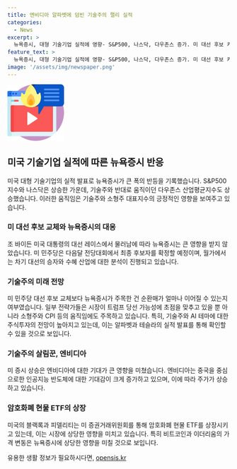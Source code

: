 ```yaml
---
title: 엔비디아 알파벳에 덤빈 기술주의 랠리 실적
categories:
  - News
excerpt: >
  뉴욕증시, 대형 기술기업 실적에 영향- S&P500, 나스닥, 다우존스 증가. 미 대선 후보 카멜라 해리스 부통령의 지지 힘, 민주당 결집. 대선 승부 예상도 변화. 기술주 향후 전망, 하이퍼스케일리와 관련한 엔비디아의 관심 증가. 미 증시에 이더리움 현물 ETF 상장 예정 등. 투자 전략 재고해야. (150자)
feature_text: >
  뉴욕증시, 대형 기술기업 실적에 영향- S&P500, 나스닥, 다우존스 증가. 미 대선 후보 카멜라 해리스 부통령의 지지 힘, 민주당 결집. 대선 승부 예상도 변화. 기술주 향후 전망, 하이퍼스케일리와 관련한 엔비디아의 관심 증가. 미 증시에 이더리움 현물 ETF 상장 예정 등. 투자 전략 재고해야. (150자)
image: '/assets/img/newspaper.png'
---
```


<p><img src="/assets/img/news.png" alt="rentncar 속보" /></p>

<h2 data-ke-size="size26">미국 기술기업 실적에 따른 뉴욕증시 반응</h2>

<p>미국 대형 기술기업의 실적 발표로 뉴욕증시가 큰 폭의 반등을 기록했습니다. S&P500 지수와 나스닥은 상승한 가운데, 기술주와 반대로 움직이던 다우존스 산업평균지수도 상승했습니다. 이러한 움직임은 기술주와 소형주 대표지수의 긍정적인 영향을 보여주고 있습니다.</p>

<h3>미 대선 후보 교체와 뉴욕증시의 대응</h3>

<p>조 바이든 미국 대통령의 대선 레이스에서 물러남에 따라 뉴욕증시는 큰 영향을 받지 않았습니다. 미 민주당은 다음달 전당대회에서 최종 후보자를 확정할 예정이며, 월가에서는 차기 대선의 승자와 수혜 산업에 대한 분석이 진행되고 있습니다.</p>

<h3>기술주의 미래 전망</h3>

<p>미 민주당 대선 후보 교체보다 뉴욕증시가 주목한 건 순환매가 얼마나 이어질 수 있는지 여부였습니다. 일부 전략가들은 시장이 트럼프 당선 가능성에 초점을 맞추고 있을 뿐 아니라 소형주와 CPI 등의 움직임에도 주목하고 있습니다. 특히, 기술주와 AI 테마에 대한 주식투자의 전망이 높아지고 있는데, 이는 알파벳과 테슬라의 실적 발표를 통해 확인할 수 있을 것으로 보입니다.</p>

<h3>기술주의 살림꾼, 엔비디아</h3>

<p>미 증시 상승은 엔비디아에 대한 기대가 큰 영향을 미쳤습니다. 엔비디아는 중국을 중심으로한 인공지능 반도체에 대한 기대감이 크게 증가하고 있으며, 이에 따라 주가가 상승하고 있습니다.</p>

<h3>암호화폐 현물 ETF의 상장</h3>

<p>미국의 블랙록과 피델리티는 미 증권거래위원회를 통해 암호화폐 현물 ETF를 상장시키고 있는데, 이는 시장에 상당한 영향을 미치고 있습니다. 특히 비트코인과 이더리움의 가격 변동은 뉴욕증시에 상당한 영향을 미칠 것으로 보입니다.</p>
유용한 생활 정보가 필요하시다면, <a href="https://opensis.kr" rel="dofollow">opensis.kr</a>


